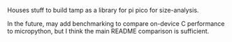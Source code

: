Houses stuff to build tamp as a library for pi pico for size-analysis.

In the future, may add benchmarking to compare on-device C performance to micropython, but I think the main README comparison is sufficient.
